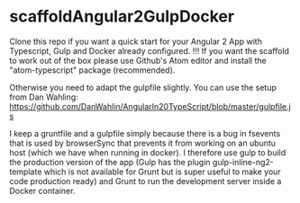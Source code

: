 # scaffoldAngular2GulpDocker
Clone this repo if you want a quick start for your Angular 2 App with Typescript, Gulp and Docker already configured.
!!! If you want the scaffold to work out of the box please use Github's Atom editor and install the "atom-typescript" package (recommended).

Otherwise you need to adapt the gulpfile slightly. You can use the setup from Dan Wahling:
https://github.com/DanWahlin/AngularIn20TypeScript/blob/master/gulpfile.js

I keep a gruntfile and a gulpfile simply because there is a bug in fsevents that is used by browserSync that prevents it from working on an ubuntu host (which we have when running in docker). I therefore use gulp to build the production version of the app (Gulp has the plugin gulp-inline-ng2-template which is not available for Grunt but is super useful to make your code production ready) and Grunt to run the development server inside a Docker container.
